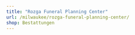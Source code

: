 ```yaml
---
title: "Rozga Funeral Planning Center"
url: /milwaukee/rozga-funeral-planning-center/
shop: Bestattungen
---
```

